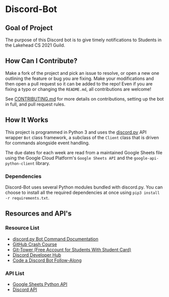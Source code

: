 # Discord-Bot

## Goal of Project
The purpose of this Discord bot is to give timely notifications to Students in the Lakehead CS 2021 Guild.

## How Can I Contribute?
Make a fork of the project and pick an issue to resolve, or open a new one outlining the feature or bug you are fixing. Make your modifications and then open a pull request so it can be added to the repo! Even if you are fixing a typo or changing the `README.md`, all contributions are welcome!

See [CONTRIBUTING.md](CONTRIBUTING.md) for more details on contributions, setting up the bot in full, and pull request rules.

## How It Works
This project is programmed in Python 3 and uses the [discord.py](https://github.com/Rapptz/discord.py) API wrapper `Bot` class framework, a subclass of the `Client` class that is driven for commands alongside event handling.

The due dates for each week are read from a maintained Google Sheets file using the Google Cloud Platform's `Google Sheets API` and the `google-api-python-client` library.

### Dependencies
Discord-Bot uses several Python modules bundled with discord.py. You can choose to install all the required dependencies at once using `pip3 install -r requirements.txt`.

## Resources and API's
### Resource List
* [discord.py Bot Command Documentation](https://discordpy.readthedocs.io/en/stable/ext/commands/)
* [GitHub Crash Course](https://www.freecodecamp.org/news/git-and-github-crash-course/)
* [Git-Tower (Free Account for Students With Student Card)](https://www.git-tower.com/)
* [Discord Developer Hub](https://discord.com/developers/applications/)
* [Code a Discord Bot Follow-Along](https://www.freecodecamp.org/news/create-a-discord-bot-with-python/)
  
### API List
* [Google Sheets Python API](https://developers.google.com/sheets/api/quickstart/python)
* [Discord API](https://discordpy.readthedocs.io/en/stable/api.html)
